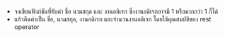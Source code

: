 - จงเขียนฟังก์ชันที่รับค่า ชื่อ นามสกุล และ งานอดิเรก ซึ่งงานอดิเรกอาจมี 1 หรือมากกว่า 1 ก็ได้
- แล้วคืนค่าเป็น ชื่อ, นามสกุล, งานอดิเรก และจำนวนงานอดิเรก โดยใช้คุณสมบัติของ rest operator
